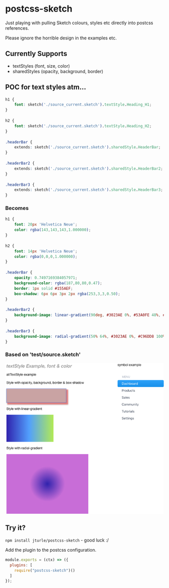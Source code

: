 # postcss-sketch
Just playing with pulling Sketch colours, styles etc directly into postcss references.

Please ignore the horrible design in the examples etc.

## Currently Supports

- textStyles (font, size, color)
- sharedStyles (opacity, background, border)

## POC for text styles atm...

```css
h1 {
    font: sketch('./source_current.sketch').textStyle.Heading_H1;
}

h2 {
    font: sketch('./source_current.sketch').textStyle.Heading_H2;
}

.headerBar {
    extends: sketch('./source_current.sketch').sharedStyle.HeaderBar;
}

.headerBar2 {
    extends: sketch('./source_current.sketch').sharedStyle.HeaderBar2;
}

.headerBar3 {
    extends: sketch('./source_current.sketch').sharedStyle.HeaderBar3;
}
```

### Becomes

```css
h1 {
    font: 20px 'Helvetica Neue';
    color: rgba(143,143,143,1.000000);
}

h2 {
    font: 14px 'Helvetica Neue';
    color: rgba(0,0,0,1.000000);
}

.headerBar {
    opacity: 0.7497169384057971;
    background-color: rgba(187,80,80,0.47);
    border: 1px solid #155AEF;
    box-shadow: 6px 6px 3px 2px rgba(253,3,3,0.50);
}

.headerBar2 {
    background-image: linear-gradient(90deg, #3023AE 0%, #53A0FE 48%, #B4ED50 100%);
}

.headerBar3 {
    background-image: radial-gradient(50% 64%, #3023AE 0%, #C96DD8 100%);
}
```

### Based on 'test/source.sketch'

![Image of Sketch file](./doc/source_current.png)

## Try it?

`npm install jturle/postcss-sketch` - good luck :/

Add the plugin to the postcss configuration.

```js
module.exports = (ctx) => ({
  plugins: [
    require("postcss-sketch")()
  ]
});
```